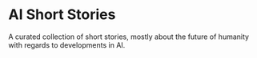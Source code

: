 # AI Short Stories

A curated collection of short stories, mostly about the future of humanity with regards to developments in AI. 